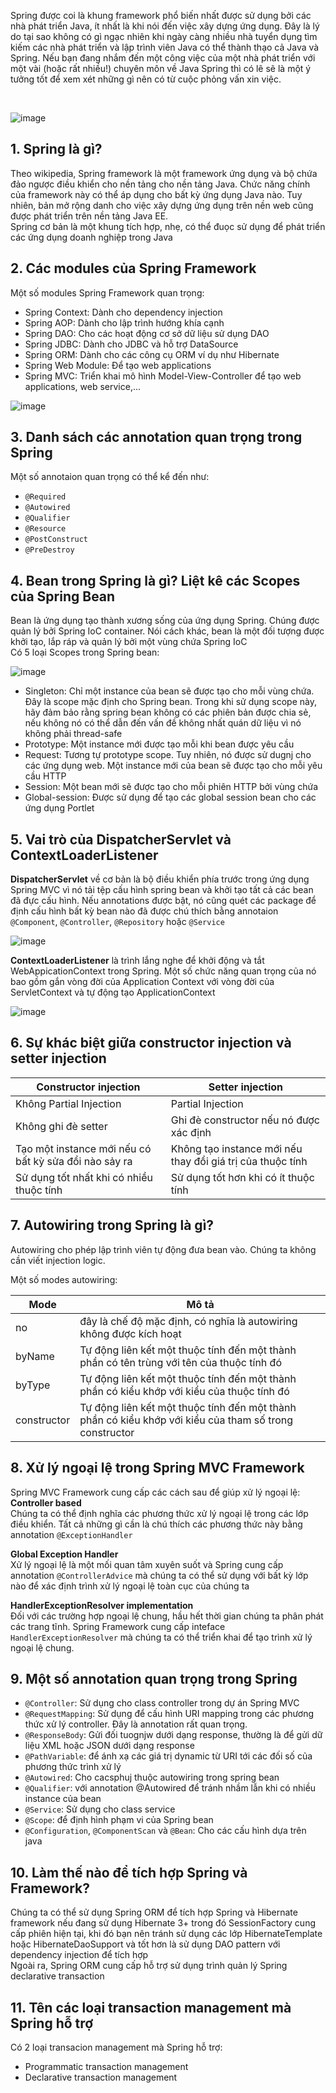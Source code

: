 Spring được coi là khung framework phổ biến nhất được sử dụng bởi các nhà phát triển Java, ít nhất là khi nói đến việc xây dựng ứng dụng. Đây là lý do tại sao không có gì ngạc nhiên khi ngày càng nhiều nhà tuyển dụng tìm kiếm các nhà phát triển và lập trình viên Java có thể thành thạo cả Java và Spring. Nếu bạn đang nhắm đến một công việc của một nhà phát triển với một vài (hoặc rất nhiều!) chuyên môn về Java Spring thì có lẽ sẽ là một ý tưởng tốt để xem xét những gì nên có từ cuộc phỏng vấn xin việc.  

<br>

![image](image/sping-framework.png)  

## 1. Spring là gì?
Theo wikipedia, Spring framework là một framework ứng dụng và bộ chứa đảo ngược điều khiển cho nền tảng cho nền tảng Java. Chức năng chính của framework này có thể áp dụng cho bất kỳ ứng dụng Java nào. Tuy nhiên, bản mở rộng danh cho việc xây dựng ứng dụng trên nền web cũng được phát triển trên nền tảng Java EE.  
Spring cơ bản là một khung tích hợp, nhẹ, có thể đuọc sử dụng để phát triển các ứng dụng doanh nghiệp trong Java

## 2. Các modules của Spring Framework
Một số modules Spring Framework quan trọng:  
- Spring Context: Dành cho dependency injection
- Spring AOP: Dành cho lập trình hướng khía cạnh
- Spring DAO: Cho các hoạt động cơ sở dữ liệu sử dụng DAO
- Spring JDBC: Dành cho JDBC và hỗ trợ DataSource
- Spring ORM: Dành cho các công cụ ORM ví dụ như Hibernate
- Spring Web Module: Để tạo web applications
- Spring MVC: Triển khai mô hình Model-View-Controller để tạo web applications, web service,...

![image](image/c2.png)

## 3. Danh sách các annotation quan trọng trong Spring  
Một số annotaion quan trọng có thể kể đến như:  
- `@Required`
- `@Autowired`
- `@Qualifier`
- `@Resource`
- `@PostConstruct`
- `@PreDestroy`  

## 4. Bean trong Spring là gì? Liệt kê các Scopes của Spring Bean
Bean là ứng dụng tạo thành xương sống của ứng dụng Spring. Chúng được quản lý bởi Spring IoC container. Nói cách khác, bean là một đối tượng được khởi tạo, lắp ráp và quản lý bởi một vùng chứa Spring IoC  
Có 5 loại Scopes trong Spring bean:

![image](image/Scopes-of-bean.png)  
- Singleton: Chỉ một instance của bean sẽ được tạo cho mỗi vùng chứa. Đây là scope mặc định cho Spring bean. Trong khi sử dụng scope này, hãy đảm bảo rằng spring bean không có các phiên bản được chia sẻ, nếu không nó có thể dẫn đến vấn đề không nhất quán dữ liệu vì nó không phải thread-safe  
- Prototype: Một instance mới được tạo mỗi khi bean được yêu cầu
- Request: Tương tự prototype scope. Tuy nhiên, nó được sử dugnj cho các ứng dụng web. Một instance mới của bean sẽ được tạo cho mỗi yêu cầu HTTP
- Session: Một bean mới sẽ được tạo cho mỗi phiên HTTP bởi vùng chứa
- Global-session: Được sử dụng để tạo các global session bean cho các ứng dụng Portlet

## 5. Vai trò của DispatcherServlet và ContextLoaderListener
**DispatcherServlet** về cơ bản là bộ điều khiển phía trước trong ứng dụng Spring MVC vì nó tải tệp cấu hình spring bean và khởi tạo tất cả các bean đã đực cấu hình. Nếu annotations được bật, nó cũng quét các package để định cấu hình bất kỳ bean nào đã được chú thích bằng annotaion `@Component`, `@Controller`, `@Repository` hoặc `@Service`  

![image](image/mvc.png)  

**ContextLoaderListener** là trình lắng nghe để khởi động và tắt WebAppicationContext trong Spring. Một số chức năng quan trọng của nó bao gồm gắn vòng đời của Application Context với vòng đời của ServletContext và tự động tạo ApplicationContext 

![image](image/ContextloaderListener.png)  

## 6. Sự khác biệt giữa constructor injection và setter injection

| Constructor injection | Setter injection |
| --- | --- |
| Không Partial Injection | Partial Injection |
| Không ghi đè setter | Ghi đè constructor nếu nó được xác định | 
| Tạo một instance mới nếu có bất kỳ sửa đổi nào sảy ra | Không tạo instance mới nếu thay đổi giá trị của thuộc tính |
| Sử dụng tốt nhất khi có nhiều thuộc tính | Sử dụng tốt hơn khi có ít thuộc tính |  

## 7. Autowiring trong Spring là gì?  
Autowiring cho phép lập trình viên tự động đưa bean vào. Chúng ta không cần viết injection logic.   

Một số modes autowiring:  

| Mode | Mô tả |
| --- | --- |
| no | đây là chế độ mặc định, có nghĩa là autowiring không được kích hoạt |  
| byName | Tự động liên kết một thuộc tính đến một thành phần có tên trùng với tên của thuộc tính đó |  
| byType | Tự động liên kết một thuộc tính đến một thành phần có kiểu khớp với kiểu của thuộc tính đó | 
| constructor | Tự động liên kết một thuộc tính đến một thành phần có kiểu khớp với kiểu của tham số trong constructor |  

## 8. Xử lý ngoại lệ trong Spring MVC Framework
Spring MVC Framework cung cấp các cách sau để giúp xử lý ngoại lệ:  
**Controller based**  
Chúng ta có thể định nghĩa các phương thức xử lý ngoại lệ trong các lớp điều khiển. Tất cả những gì cần là chú thích các phương thức này bằng annotation `@ExceptionHandler`  

**Global Exception Handler**  
Xử lý ngoại lệ là một mối quan tâm xuyên suốt và Spring cung cấp annotation `@ControllerAdvice` mà chúng ta có thể sử dụng với bất kỳ lớp nào để xác định trình xử lý ngoại lệ toàn cục của chúng ta  

**HandlerExceptionResolver implementation**  
Đối với các trường hợp ngoại lệ chung, hầu hết thời gian chúng ta phân phát các trang tĩnh. Spring Framework cung cấp inteface `HandlerExceptionResolver` mà chúng ta có thể triển khai để tạo trình xử lý ngoại lệ chung. 

## 9. Một số annotation quan trọng trong Spring  
- `@Controller`: Sử dụng cho class controller trong dự án Spring MVC
- `@RequestMapping`: Sử dụng để cấu hình URI mapping trong các phương thức xử lý controller. Đây là annotation rất quan trọng.  
- `@ResponseBody`: Gửi đối tuognjw dưới dạng response, thường là để gửi dữ liệu XML hoặc JSON dưới dạng response
- `@PathVariable`: để ánh xạ các giá trị dynamic từ URI tới các đối số của phương thức trình xử lý
- `@Autowired`: Cho cacsphuj thuộc autowiring trong spring bean
- `@Qualifier`: với annotation @Autowired để tránh nhầm lẫn khi có nhiều instance của bean
- `@Service`: Sử dụng cho class service
- `@Scope`: để định hình phạm vi của Spring bean
- `@Configuration`, `@ComponentScan` và `@Bean`: Cho các cấu hình dựa trên java  

## 10. Làm thế nào để tích hợp Spring và Framework?  
Chúng ta có thể sử dụng Spring ORM để tích hợp Spring và Hibernate framework nếu đang sử dụng Hibernate 3+ trong đó SessionFactory cung cấp phiên hiện tại, khi đó bạn nên tránh sử dụng các lớp HibernateTemplate hoặc HibernateDaoSupport và tốt hơn là sử dụng DAO pattern với dependency injection để tích hợp  
Ngoài ra, Spring ORM cung cấp hỗ trợ sử dụng trình quản lý Spring declarative transaction  

## 11. Tên các loại transaction management mà Spring hỗ trợ
Có 2 loại transacion management mà Spring hỗ trợ:  
- Programmatic transaction management
- Declarative transaction management